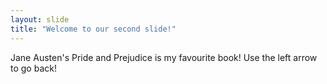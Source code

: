 ```yaml
---
layout: slide
title: "Welcome to our second slide!"
---
```

Jane Austen's Pride and Prejudice is my favourite book!
Use the left arrow to go back!
